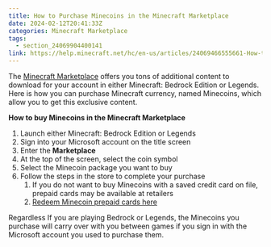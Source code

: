 ```yaml
---
title: How to Purchase Minecoins in the Minecraft Marketplace
date: 2024-02-12T20:41:33Z
categories: Minecraft Marketplace
tags:
  - section_24069904400141
link: https://help.minecraft.net/hc/en-us/articles/24069466555661-How-to-Purchase-Minecoins-in-the-Minecraft-Marketplace
---
```


The [Minecraft Marketplace](https://www.minecraft.net/en-us/marketplace) offers you tons of additional content to download for your account in either Minecraft: Bedrock Edition or Legends. Here is how you can purchase Minecraft currency, named Minecoins, which allow you to get this exclusive content.

**How to buy Minecoins in the Minecraft Marketplace**

1.  Launch either Minecraft: Bedrock Edition or Legends
2.  Sign into your Microsoft account on the title screen
3.  Enter the **Marketplace**
4.  At the top of the screen, select the coin symbol
5.  Select the Minecoin package you want to buy
6.  Follow the steps in the store to complete your purchase
    1.  If you do not want to buy Minecoins with a saved credit card on file, prepaid cards may be available at retailers
    2.  [Redeem Minecoin prepaid cards here](https://www.minecraft.net/en-us/redeem)

Regardless If you are playing Bedrock or Legends, the Minecoins you purchase will carry over with you between games if you sign in with the Microsoft account you used to purchase them.
